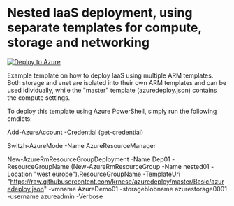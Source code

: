 # Nested IaaS deployment, using separate templates for compute, storage and networking
[![Deploy to Azure](http://azuredeploy.net/deploybutton.png)](https://portal.azure.com/#create/Microsoft.Template/uri/https%3A%2F%2Fraw.githubusercontent.com%2Fkrnese%2Fazuredeploy%2Fmaster%2FBasic%2Fazuredeploy.json) 

Example template on how to deploy IaaS using multiple ARM templates.
Both storage and vnet are isolated into their own ARM templates and can be used idividually, while the "master" template (azuredeploy.json) contains the compute settings.  

To deploy this template using Azure PowerShell, simply run the following cmdlets:

Add-AzureAccount -Credential (get-credential)

Switzh-AzureMode -Name AzureResourceManager

New-AzureRmResourceGroupDeployment -Name Dep01 -ResourceGroupName (New-AzureRmResourceGroup -Name nested01 -Location "west europe").ResourceGroupName -TemplateUri "https://raw.githubusercontent.com/krnese/azuredeploy/master/Basic/azuredeploy.json" -vmname AzureDemo01 -storageblobname azurestorage0001 -username azureadmin -Verbose
